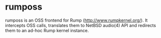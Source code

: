 rumposs
=======

rumposs is an OSS frontend for Rump (http://www.rumpkernel.org/). It intercepts
OSS calls, translates them to NetBSD audio(4) API and redirects them to an
ad-hoc Rump kernel instance.
